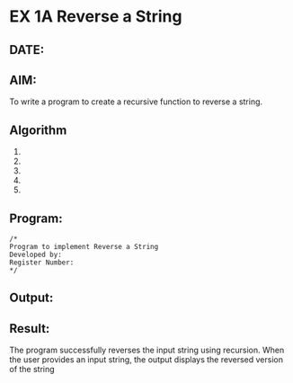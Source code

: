 # EX 1A Reverse a String
## DATE:
## AIM:
To write a program to create a recursive function to reverse a string.

## Algorithm
1. 
2. 
3. 
4.  
5.   

## Program:
```
/*
Program to implement Reverse a String
Developed by: 
Register Number:  
*/
```

## Output:



## Result:
The program successfully reverses the input string using recursion. When the user provides an input string, the output displays the reversed version of the string
